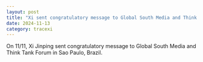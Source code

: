 ```yaml
---
layout: post
title: "Xi sent congratulatory message to Global South Media and Think Tank Forum"
date: 2024-11-13
category: tracexi
---
```


On 11/11, Xi Jinping sent congratulatory message to Global South Media and Think Tank Forum in Sao Paulo, Brazil.
